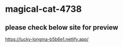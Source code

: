 # magical-cat-4738

## please check below site for preview

https://lucky-longma-b5b6e1.netlify.app/

